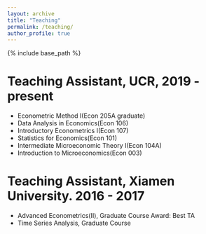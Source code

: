 ```yaml
---
layout: archive
title: "Teaching"
permalink: /teaching/
author_profile: true
---
```


{% include base_path %}

Teaching Assistant, UCR, 2019 - present
======
* Econometric Method I(Econ 205A graduate)
* Data Analysis in Economics(Econ 106)
* Introductory Econometrics I(Econ 107)
* Statistics for Economics(Econ 101)
* Intermediate Microeconomic Theory I(Econ 104A)
* Introduction to Microeconomics(Econ 003)


Teaching Assistant, Xiamen University. 2016 - 2017
======

* Advanced Econometrics(II), Graduate Course
  Award: Best TA
* Time Series Analysis, Graduate Course
